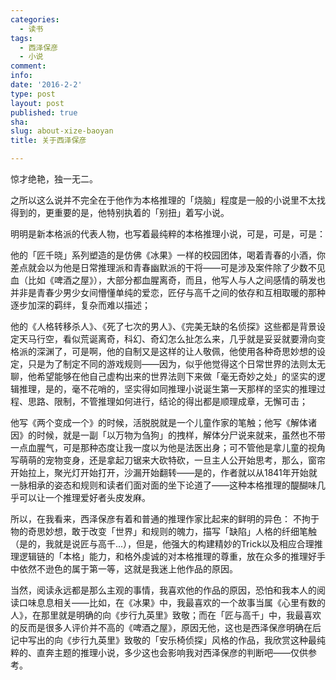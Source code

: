 ```yaml
---
categories:
  - 读书
tags:
  - 西泽保彦
  - 小说
comment: 
info: 
date: '2016-2-2'
type: post
layout: post
published: true
sha: 
slug: about-xize-baoyan
title: 关于西泽保彦

---
```

惊才绝艳，独一无二。

之所以这么说并不完全在于他作为本格推理的「烧脑」程度是一般的小说里不太找得到的，更重要的是，他特别执着的「别扭」着写小说。

明明是新本格派的代表人物，也写着最纯粹的本格推理小说，可是，可是，可是：

他的「匠千晓」系列塑造的是仿佛《冰果》一样的校园团体，喝着青春的小酒，你差点就会以为他是日常推理派和青春幽默派的干将——可是涉及案件除了少数不见血（比如《啤酒之屋》），大部分都血腥离奇，而且，他写人与人之间感情的萌发也并非是青春少男少女间懵懂单纯的爱恋，匠仔与高千之间的依存和互相取暖的那种逐步加深的羁绊，复杂而难以描述；

他的《人格转移杀人》、《死了七次的男人》、《完美无缺的名侦探》这些都是背景设定天马行空，看似荒诞离奇，科幻、奇幻怎么扯怎么来，几乎就是妥妥就要滑向变格派的深渊了，可是啊，他的自制又是这样的让人敬佩，他使用各种奇思妙想的设定，只是为了制定不同的游戏规则——因为，似乎他觉得这个日常世界的法则太无聊，他希望能够在他自己虚构出来的世界法则下来做「毫无奇妙之处」的坚实的逻辑推理，是的，毫不花哨的，坚实得如同推理小说诞生第一天那样的坚实的推理过程、思路、限制，不管推理如何进行，结论的得出都是顺理成章，无懈可击；

他写《两个变成一个》的时候，活脱脱就是一个儿童作家的笔触；他写《解体诸因》的时候，就是一副「以万物为刍狗」的拽样，解体分尸说来就来，虽然也不带一点血腥气，可是那种态度让我一度以为他是法医出身；可不管他是拿儿童的视角写萌萌的宠物变身，还是拿起刀锯来大砍特砍，一旦主人公开始思考，那么，窗帘开始拉上，聚光灯开始打开，沙漏开始翻转——是的，作者就以从1841年开始就一脉相承的姿态和规则和读者们面对面的坐下论道了——这种本格推理的醍醐味几乎可以让一个推理爱好者头皮发麻。

所以，在我看来，西泽保彦有着和普通的推理作家比起来的鲜明的异色： 不拘于物的奇思妙想，敢于改变「世界」和规则的魄力，描写「缺陷」人格的纤细笔触（是的，我就是说匠与高千...），但是，他强大的构建精妙的Trick以及相应合理推理逻辑链的「本格」能力，和格外虔诚的对本格推理的尊重，放在众多的推理好手中依然不逊色的属于第一等，这就是我迷上他作品的原因。

当然，阅读永远都是那么主观的事情，我喜欢他的作品的原因，恐怕和我本人的阅读口味息息相关——比如，在《冰果》中，我最喜欢的一个故事当属《心里有数的人》，在那里就是明确的向《步行九英里》致敬；而在「匠与高千」中，我最喜欢的反而是很多人评价并不高的《啤酒之屋》，原因无他，这也是西泽保彦明确在后记中写出的向《步行九英里》致敬的「安乐椅侦探」风格的作品，我欣赏这种最纯粹的、直奔主题的推理小说，多少这也会影响我对西泽保彦的判断吧——仅供参考。

